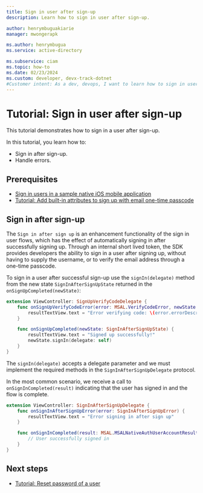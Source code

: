```yaml
---
title: Sign in user after sign-up
description: Learn how to sign in user after sign-up.

author: henrymbuguakiarie
manager: mwongerapk

ms.author: henrymbugua
ms.service: active-directory

ms.subservice: ciam
ms.topic: how-to
ms.date: 02/23/2024
ms.custom: developer, devx-track-dotnet
#Customer intent: As a dev, devops, I want to learn how to sign in user after sign-up.
---
```


# Tutorial: Sign in user after sign-up

This tutorial demonstrates how to sign in a user after sign-up.

In this tutorial, you learn how to:

- Sign in after sign-up.
- Handle errors.

## Prerequisites

- [Sign in users in a sample native iOS mobile application](how-to-run-sample-ios-app.md)
- [Tutorial: Add built-in attributes to sign up with email one-time passcode](tutorial-native-authentication-ios-sign-up-with-email-one-time-passcode.md)

## Sign in after sign-up

The `Sign in after sign up` is an enhancement functionality of the sign in user flows, which has the effect of automatically signing in after successfully signing up. Through an internal short lived token, the SDK provides developers the ability to sign in a user after signing up, without having to supply the username, or to verify the email address through a one-time passcode.

To sign in a user after successful sign-up use the `signIn(delegate)` method from the new state `SignInAfterSignUpState` returned in the `onSignUpCompleted(newState)`:

```swift
extension ViewController: SignUpVerifyCodeDelegate {
    func onSignUpVerifyCodeError(error: MSAL.VerifyCodeError, newState: MSAL.SignUpCodeRequiredState?) {
        resultTextView.text = "Error verifying code: \(error.errorDescription ?? "no description")"
    }

    func onSignUpCompleted(newState: SignInAfterSignUpState) {
        resultTextView.text = "Signed up successfully!"
        newState.signIn(delegate: self)
    }
}
```

The `signIn(delegate)` accepts a delegate parameter and we must implement the required methods in the `SignInAfterSignUpDelegate` protocol.

In the most common scenario, we receive a call to `onSignInCompleted(result)` indicating that the user has signed in and the flow is complete.

```swift
extension ViewController: SignInAfterSignUpDelegate {
    func onSignInAfterSignUpError(error: SignInAfterSignUpError) {
        resultTextView.text = "Error signing in after sign up"
    }

    func onSignInCompleted(result: MSAL.MSALNativeAuthUserAccountResult) {
        // User successfully signed in
    }
}
```

## Next steps

- [Tutorial: Reset password of a user](tutorial-native-authentication-ios-self-service-password-reset.md)

